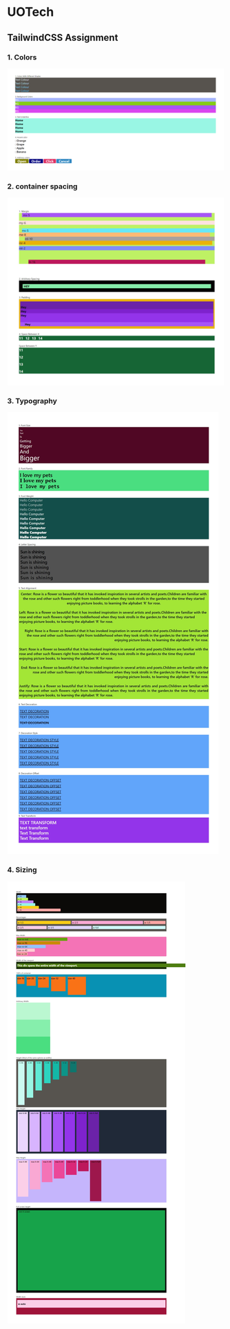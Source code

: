 # UOTech
## TailwindCSS Assignment
### 1. Colors
![ss1](./TailwindCSS_Fundamentals/1.%20Colors/colors.png)

### 2. container spacing
![ss2](./TailwindCSS_Fundamentals/2.%20Container%20Spacing/container.jpeg)

### 3. Typography
![ss3](./TailwindCSS_Fundamentals/3.%20Typography/typography.jpeg)

### 4. Sizing
![ss3](./TailwindCSS_Fundamentals/4.%20Sizing/sizing.jpeg)